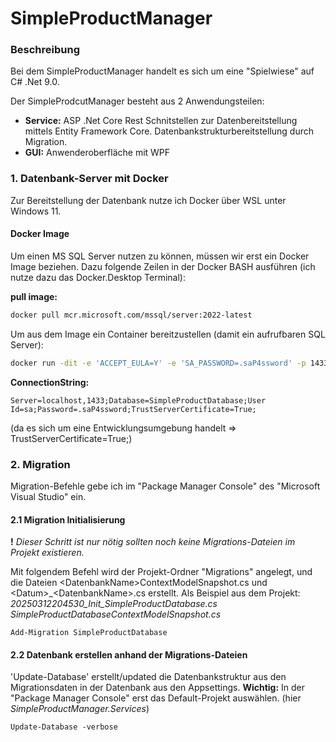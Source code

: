 # SimpleProductManager

### Beschreibung
Bei dem SimpleProductManager handelt es sich um eine "Spielwiese" auf C# .Net 9.0.

Der SimpleProdcutManager besteht aus 2 Anwendungsteilen:
- __Service:__ ASP .Net Core Rest Schnitstellen zur Datenbereitstellung mittels Entity Framework Core. Datenbankstrukturbereitstellung durch Migration.
- __GUI:__ Anwenderoberfläche mit WPF

### 1. Datenbank-Server mit Docker
Zur Bereitstellung der Datenbank nutze ich Docker über WSL unter Windows 11.

#### Docker Image
Um einen MS SQL Server nutzen zu können, müssen wir erst ein Docker Image beziehen.
Dazu folgende Zeilen in der Docker BASH ausführen (ich nutze dazu das Docker.Desktop Terminal):

__pull image:__
``` BASH 
docker pull mcr.microsoft.com/mssql/server:2022-latest
```

Um aus dem Image ein Container bereitzustellen (damit ein aufrufbaren SQL Server):
``` BASH
docker run -dit -e 'ACCEPT_EULA=Y' -e 'SA_PASSWORD=.saP4ssword' -p 1433:1433 --name sqlServerContainer mcr.microsoft.com/mssql/server:2022-latest
```

__ConnectionString:__
```
Server=localhost,1433;Database=SimpleProductDatabase;User Id=sa;Password=.saP4ssword;TrustServerCertificate=True;
```
(da es sich um eine Entwicklungsumgebung handelt => TrustServerCertificate=True;)

### 2. Migration
Migration-Befehle gebe ich im "Package Manager Console" des "Microsoft Visual Studio" ein.

#### 2.1 Migration Initialisierung
__!__ _Dieser Schritt ist nur nötig sollten noch keine Migrations-Dateien im Projekt existieren._


Mit folgendem Befehl wird der Projekt-Ordner "Migrations" angelegt, und die Dateien \<DatenbankName\>ContextModelSnapshot.cs und \<Datum\>_\<DatenbankName\>.cs erstellt. 
Als Beispiel aus dem Projekt: 
_20250312204530_Init_SimpleProductDatabase.cs_
_SimpleProductDatabaseContextModelSnapshot.cs_
```
Add-Migration SimpleProductDatabase
```

#### 2.2 Datenbank erstellen anhand der Migrations-Dateien
'Update-Database' erstellt/updated die Datenbankstruktur aus den Migrationsdaten in der Datenbank aus den Appsettings.
__Wichtig:__ In der "Package Manager Console" erst das Default-Projekt auswählen. (hier _SimpleProductManager.Services_)
```
Update-Database -verbose
```
